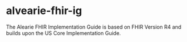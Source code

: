 # alvearie-fhir-ig

The Alearie FHIR Implementation Guide is based on FHIR Version R4 and builds upon the US Core Implementation Guide.

